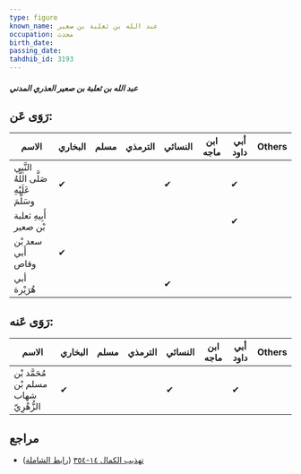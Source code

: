 ```yaml
---
type: figure
known_name: عبد الله بن ثعلبة بن صعير
occupation: محدث
birth_date:
passing_date:
tahdhib_id: 3193
---
```

##### عبد الله بن ثعلبة بن صعير العذري المدني

## رَوَى عَن:
| الاسم                                     | البخاري | مسلم | الترمذي | النسائي | ابن ماجه | أبي داود | Others |
| ----------------------------------------- | ------- | ---- | ------- | ------- | -------- | -------- | ------ |
| النَّبِي صَلَّى اللَّهُ عَلَيْهِ وسَلَّمَ | ✔       |      |         | ✔       |          | ✔        |        |
| أَبِيهِ ثعلبة بْن صعير                    |         |      |         |         |          | ✔        |        |
| سعد بْن أَبي وقاص                         | ✔       |      |         |         |          |          |        |
| أبي هُرَيْرة                              |         |      |         | ✔       |          |          |        |
## رَوَى عَنه:
| الاسم                                  | البخاري | مسلم | الترمذي | النسائي | ابن ماجه | أبي داود | Others |
| -------------------------------------- | ------- | ---- | ------- | ------- | -------- | -------- | ------ |
| مُحَمَّد بْن مسلم بْن شهاب الزُّهْرِيّ | ✔       |      |         | ✔       |          | ✔        |        |
## مراجع
- [تهذيب الكمال ١٤-٣٥٤](obsidian://open?vault=Tahdhib-al-Kamal&file=Figures/٣١٩٣-عبد%20الله%20بن%20ثعلبة%20بن%20صعير%20العذري%20المدني) ([رابط الشاملة](https://shamela.ws/book/3722/7282))